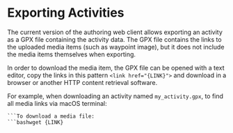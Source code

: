# Exporting Activities

The current version of the authoring web client allows exporting an activity as a GPX file containing the activity data. The GPX file contains the links to the uploaded media items (such as waypoint image), but it does not include the media items themselves when exporting.

In order to download the media item, the GPX file can be opened with a text editor, copy the links in this pattern `<link href="{LINK}">` and download in a browser or another HTTP content retrieval software.

For example, when downloading an activity named `my_activity.gpx`, to find all media links via macOS terminal:

```bashgrep -E -o 'href=".+"' ./my_activity.gpx
```To download a media file:
```bashwget {LINK}
```